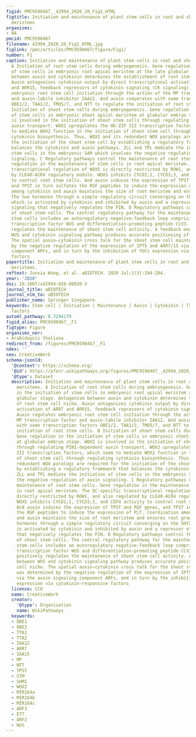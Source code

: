 ```yaml
---
figid: PMC9590467__42994_2020_20_Fig1_HTML
figtitle: Initiation and maintenance of plant stem cells in root and shoot apical
  meristems
organisms:
- NA
pmcid: PMC9590467
filename: 42994_2020_20_Fig1_HTML.jpg
figlink: /pmc/articles/PMC9590467/figure/Fig1/
number: F1
caption: Initiation and maintenance of plant stem cells in root and shoot apical meristems.
  A Initiation of root stem cells during embryogenesis. Gene regulation in the initiation
  of stem cells in embryonic root apical meristem at the late globular stage. Antagonism
  between auxin and cytokinin determines the establishment of root stem cell niche.
  Auxin antagonizes cytokinin output by direct transcriptional activation of ARR7
  and ARR15, feedback repressors of cytokinin signaling (CK signaling). Auxin regulates
  embryonic root stem cell initiation through the action of the MP transcription factor
  and auxin-labile inhibitor IAA12. And auxin cooperates with some transcription factors
  OBE1/2, TAA1/2, TMO5/7, and NTT to regulate the initiation of root stem cells. B
  Initiation of shoot stem cells during embryogenesis. Gene regulation in the initiation
  of stem cells in embryonic shoot apical meristem at globular embryo stage. WOX2
  is involved in the initiation of shoot stem cells through regulating PIN1-dependent
  auxin transport. WOX2 upregulates the HD-ZIP III transcription factors, which seem
  to mediate WOX2 function in the initiation of shoot stem cell through regulating
  cytokinin biosynthesis. Thus, WOX2 and its redundant WOX paralogs are required for
  the initiation of the shoot stem cell by establishing a regulatory framework that
  balances the cytokinin and auxin pathways. ZLL and TPL mediate the initiation of
  stem cells in the embryonic SAM which involves the negative regulation of auxin
  signaling. C Regulatory pathways control the maintenance of root stem cells. Gene
  regulation in the maintenance of stem cells in root apical meristem. The QC-specific
  transcriptional regulation of WOX5 is directly restricted by ROW1, and also regulated
  by CLE40-ACR4 regulatory module. WOX5 inhibits CYCD1;1, CYCD3;3, and CDF4 activity
  to control root stem cells. And auxin induces the expression of TPST and RGF genes,
  and TPST in turn sulfates the RGF peptides to induce the expression of PLT. Coordination
  among cytokinin and auxin maintains the size of root meristem and ensures root growth.
  The two hormones through a simple regulatory circuit converging on the SHY2 protein,
  which is activated by cytokinin and inhibited by auxin and a repressor of auxin
  signaling that negatively regulates the PIN. D Regulatory pathways control the maintenance
  of shoot stem cells. The central regulatory pathway for the maintenance of shoot
  stem cells includes an autoregulatory negative-feedback loop comprising stem cell-promoting
  transcription factor WUS and differentiation-promoting peptide CLV3. Cytokinin positively
  regulates the maintenance of shoot stem cell activity. A feedback module between
  WUS and cytokinin signaling pathway produces accurate positioning of stem cell niche.
  The spatial auxin–cytokinin cross talk for the shoot stem cell maintenance was determined
  by the negative regulation of the expression of IPT5 and ARR7/15 via the auxin signaling
  component ARFs, and in turn by the inhibition of YUCs expression via cytokinin-responsive
  factors
papertitle: Initiation and maintenance of plant stem cells in root and shoot apical
  meristems.
reftext: Junxia Wang, et al. aBIOTECH. 2020 Jul;1(3):194-204.
year: '2020'
doi: 10.1007/s42994-020-00020-3
journal_title: aBIOTECH
journal_nlm_ta: aBIOTECH
publisher_name: Springer Singapore
keywords: Stem cell | Initiation | Maintenance | Auxin | Cytokinin | Transcription
  factors
automl_pathway: 0.7294179
figid_alias: PMC9590467__F1
figtype: Figure
organisms_ner:
- Arabidopsis thaliana
redirect_from: /figures/PMC9590467__F1
ndex: ''
seo: CreativeWork
schema-jsonld:
  '@context': https://schema.org/
  '@id': https://pfocr.wikipathways.org/figures/PMC9590467__42994_2020_20_Fig1_HTML.html
  '@type': Dataset
  description: Initiation and maintenance of plant stem cells in root and shoot apical
    meristems. A Initiation of root stem cells during embryogenesis. Gene regulation
    in the initiation of stem cells in embryonic root apical meristem at the late
    globular stage. Antagonism between auxin and cytokinin determines the establishment
    of root stem cell niche. Auxin antagonizes cytokinin output by direct transcriptional
    activation of ARR7 and ARR15, feedback repressors of cytokinin signaling (CK signaling).
    Auxin regulates embryonic root stem cell initiation through the action of the
    MP transcription factor and auxin-labile inhibitor IAA12. And auxin cooperates
    with some transcription factors OBE1/2, TAA1/2, TMO5/7, and NTT to regulate the
    initiation of root stem cells. B Initiation of shoot stem cells during embryogenesis.
    Gene regulation in the initiation of stem cells in embryonic shoot apical meristem
    at globular embryo stage. WOX2 is involved in the initiation of shoot stem cells
    through regulating PIN1-dependent auxin transport. WOX2 upregulates the HD-ZIP
    III transcription factors, which seem to mediate WOX2 function in the initiation
    of shoot stem cell through regulating cytokinin biosynthesis. Thus, WOX2 and its
    redundant WOX paralogs are required for the initiation of the shoot stem cell
    by establishing a regulatory framework that balances the cytokinin and auxin pathways.
    ZLL and TPL mediate the initiation of stem cells in the embryonic SAM which involves
    the negative regulation of auxin signaling. C Regulatory pathways control the
    maintenance of root stem cells. Gene regulation in the maintenance of stem cells
    in root apical meristem. The QC-specific transcriptional regulation of WOX5 is
    directly restricted by ROW1, and also regulated by CLE40-ACR4 regulatory module.
    WOX5 inhibits CYCD1;1, CYCD3;3, and CDF4 activity to control root stem cells.
    And auxin induces the expression of TPST and RGF genes, and TPST in turn sulfates
    the RGF peptides to induce the expression of PLT. Coordination among cytokinin
    and auxin maintains the size of root meristem and ensures root growth. The two
    hormones through a simple regulatory circuit converging on the SHY2 protein, which
    is activated by cytokinin and inhibited by auxin and a repressor of auxin signaling
    that negatively regulates the PIN. D Regulatory pathways control the maintenance
    of shoot stem cells. The central regulatory pathway for the maintenance of shoot
    stem cells includes an autoregulatory negative-feedback loop comprising stem cell-promoting
    transcription factor WUS and differentiation-promoting peptide CLV3. Cytokinin
    positively regulates the maintenance of shoot stem cell activity. A feedback module
    between WUS and cytokinin signaling pathway produces accurate positioning of stem
    cell niche. The spatial auxin–cytokinin cross talk for the shoot stem cell maintenance
    was determined by the negative regulation of the expression of IPT5 and ARR7/15
    via the auxin signaling component ARFs, and in turn by the inhibition of YUCs
    expression via cytokinin-responsive factors
  license: CC0
  name: CreativeWork
  creator:
    '@type': Organization
    name: WikiPathways
  keywords:
  - OBE1
  - OBE2
  - TTA1
  - TTA2
  - IAA12
  - ARR7
  - IAA15
  - MP
  - NTT
  - TPST
  - STM
  - SHM1
  - WOX2
  - MIR164a
  - MIR164b
  - MIR164c
  - ARF3
  - ETT
  - ARF2
  - WUS
---
```

